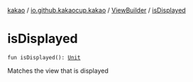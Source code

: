 [kakao](../../index.md) / [io.github.kakaocup.kakao](../index.md) / [ViewBuilder](index.md) / [isDisplayed](./is-displayed.md)

# isDisplayed

`fun isDisplayed(): `[`Unit`](https://kotlinlang.org/api/latest/jvm/stdlib/kotlin/-unit/index.html)

Matches the view that is displayed

